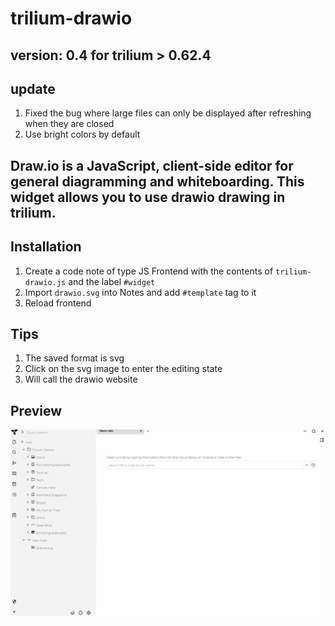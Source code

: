 ﻿# trilium-drawio
## version: 0.4 for trilium > 0.62.4
## update
1. Fixed the bug where large files can only be displayed after refreshing when they are closed
2. Use bright colors by default
## Draw.io is a JavaScript, client-side editor for general diagramming and whiteboarding. **This widget allows you to use drawio drawing in trilium.**
## Installation
1. Create a code note of type JS Frontend with the contents of `trilium-drawio.js` and the label `#widget`
2. Import `drawio.svg` into Notes and add `#template` tag to it
3. Reload frontend
## Tips
1. The saved format is svg
2. Click on the svg image to enter the editing state
3. Will call the drawio website
## Preview
![](./preview1.gif)
